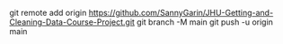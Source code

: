 git remote add origin https://github.com/SannyGarin/JHU-Getting-and-Cleaning-Data-Course-Project.git
git branch -M main
git push -u origin main
